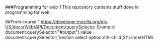 ###Programming for web 1
This repository contains stuff done in programming for web

##From course 1
https://developer.mozilla.org/en-US/docs/Web/API/Document/querySelector
Example: document.querySelector("#output").value = document.querySelector('section select option:nth-child(2)').innerHTML
